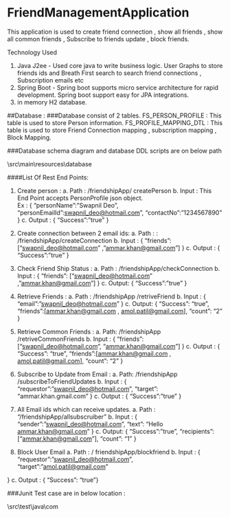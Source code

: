 # FriendManagementApplication
This application is used to create friend connection , show all friends , show all common friends , Subscribe to friends update , block friends.

Technology Used  
1. Java J2ee  -  Used core java to write business logic. User Graphs to store friends ids and Breath First search to search friend connections , Subscription emails etc
2. Spring Boot - Spring boot supports micro service architecture for rapid development. Spring boot support easy for JPA integrations.
3. in memory H2 database.

##Database : 
###Database consist of 2 tables. 
	FS_PERSON_PROFILE : This table is used to store Person information.
	FS_PROFILE_MAPPING_DTL : This table is used to store Friend Connection mapping , subscription mapping , Block Mapping.

###Database schema diagram and database DDL scripts are on below path 

\src\main\resources\database

####List Of Rest End Points:
1.	Create person : 
a.	Path : /friendshipApp/ createPerson
b.	Input : This End Point accepts PersonProfile json object.	
Ex :       {
		“personName”:”Swapnil Deo”,
		“personEmailId”:swapnil_deo@hotmail.com”,
“contactNo”:”1234567890”	
			}
c.	Output : {
“Success”:”true”
  } 
2.	Create connection between 2 email ids: 
a.	Path : : /friendshipApp/createConnection
b.	Input : {
               “friends”: [“swapnil_deo@hotmail.com” ,”ammar.khan@gmail.com”]
               }
c.	Output : {
                 “Success”:”true”
               }
3.	Check Friend Ship Status : 
a.	Path : /friendshipApp/checkConnection
b.	Input : {
             “friends”: [“swapnil_deo@hotmail.com” ,”ammar.khan@gmail.com”]
}
c.	Output: {
“Success”:”true”
  }

4.	Retrieve Friends : 
a.	Path : /friendshipApp /retriveFriend
b.	Input : {
             “email”:”swapnil_deo@hotmail.com”
         }
c.	Output: {
  		“Success”: “true”,
                               “friends”:[ammar.khan@gmail.com , amol.patil@gmail.com],
                                “count”: “2”
                }
5.	Retrieve Common Friends :
a.	Path: /friendshipApp /retriveCommonFriends
b.	Input : {
               “friends”: [“swapnil_deo@hotmail.com“, “ammar.khan@gmail.com”]
}
c.	Output : {
                    “Success”: “true”,
                               “friends”:[ammar.khan@gmail.com , amol.patil@gmail.com],
                                “count”: “2”
               }

6.	Subscribe to Update from Email : 
a.	Path: /friendshipApp /subscribeToFriendUpdates
b.	Input : {
                 “requestor”:”swapnil_deo@hotmail.com”,
                  “target”: “ammar.khan.gmail.com”
}
c.	Output : {
                     “Success”:”true”
}
7.	All Email ids which can receive updates.
a.	Path : “/friendshipApp/allsubscruiber”
b.	Input : {
                “sender”:”swapnil_deo@hotmail.com”,	
                “text”: “Hello ammar.khan@gmail.com” 
}
c.	Output: {
                 “Success”:”true”,
                “recipients”:[“ammar.khan@gmail.com”],
                “count”: “1”
}

8.	Block User Email
a.	Path : / friendshipApp/blockfriend
b.	 Input : {
                  “requestor”:”swapnil_deo@hotmail.com”, 
                  “target”:”amol.patil@gmail.com”

}
c.	Output : { “Success”: “true”}

###Junit Test case are in below location :
	
\src\test\java\com




